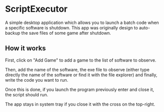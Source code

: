 # ScriptExecutor

A simple desktop application which allows you to launch a batch code when a specific software is shutdown.
This app was originally design to auto-backup the save files of some game after shutdown.

## How it works
First, click on "Add Game" to add a game to the list of software to observe.

Then, add the name of the software, the exe file to observe (either type directly the name of the software or find it with the file explorer)
and finally, write the code you want to run.

Once this is done, if you launch the program previously enter and close it, the script should run.

The app stays in system tray if you close it with the cross on the top-right.
